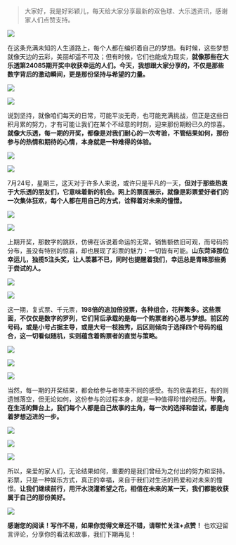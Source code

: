 > 大家好，我是好彩颖儿，每天给大家分享最新的双色球、大乐透资讯，感谢家人们点赞支持。

![](https://cdn.jsdelivr.net/gh/wangwenjie1314/PicCDN/2024-7-12/1720763627240-image.png)


在这条充满未知的人生道路上，每个人都在编织着自己的梦想。有时候，这些梦想就像天边的云彩，美丽却遥不可及；但有时候，它们也能成为现实，**就像那些在大乐透第24085期开奖中收获幸运的人们。今天，我想跟大家分享的，不仅是那些数字背后的激动瞬间，更是那份坚持与希望的力量。**


![](https://cdn.jsdelivr.net/gh/wangwenjie1314/PicCDN/2024-7-24/1721813614988-image.png)


![](https://cdn.jsdelivr.net/gh/wangwenjie1314/PicCDN/2024-7-24/1721813623549-image.png)


说到坚持，就像咱们每天的日常，可能平淡无奇，也可能充满挑战，但正是这些日积月累的努力，才有可能让我们在某个不经意的时刻，迎来那份期盼已久的惊喜。**就像大乐透，每一期的开奖，都像是对我们耐心的一次考验，不管结果如何，那份参与的热情和期待的心情，本身就是一种难得的体验。**


![](https://cdn.jsdelivr.net/gh/wangwenjie1314/PicCDN/2024-7-24/1721813629497-image.png)


![](https://cdn.jsdelivr.net/gh/wangwenjie1314/PicCDN/2024-7-24/1721813635292-image.png)



7月24号，星期三，这天对于许多人来说，或许只是平凡的一天，**但对于那些热衷于大乐透的朋友们，它意味着新的机会。网上的票面展示，就像是彩票爱好者们的一次集体狂欢，每个人都在用自己的方式，诠释着对未来的憧憬。**


![](https://cdn.jsdelivr.net/gh/wangwenjie1314/PicCDN/2024-7-24/1721813648264-image.png)

![](https://cdn.jsdelivr.net/gh/wangwenjie1314/PicCDN/2024-7-24/1721813712560-image.png)


上期开奖，那数字的跳跃，仿佛在诉说着命运的无常。销售额依旧可观，而号码的分布，虽没有特别的惊喜，却也展现了彩票的魅力：一切皆有可能。**山东菏泽那位幸运儿，独揽5注头奖，让人羡慕不已，同时也提醒着我们，幸运总是青睐那些勇于尝试的人。**


![](https://cdn.jsdelivr.net/gh/wangwenjie1314/PicCDN/2024-7-24/1721813719981-image.png)


![](https://cdn.jsdelivr.net/gh/wangwenjie1314/PicCDN/2024-7-24/1721813731189-image.png)



这一期，复式票、千元票，**198倍的追加倍投票，各种组合，花样繁多。这些票面，不仅仅是数字的罗列，它们背后承载的是每一个购票者的心愿与梦想。前区的号码，或是小号占据主导，或是大号一枝独秀，后区则倾向于选择四个号码的组合，这一切看似随机，实则蕴含着购票者的直觉与策略。**


![](https://cdn.jsdelivr.net/gh/wangwenjie1314/PicCDN/2024-7-24/1721813739694-image.png)


![](https://cdn.jsdelivr.net/gh/wangwenjie1314/PicCDN/2024-7-24/1721813747601-image.png)

![](https://cdn.jsdelivr.net/gh/wangwenjie1314/PicCDN/2024-7-24/1721813754162-image.png)



当然，每一期的开奖结果，都会给参与者带来不同的感受。有的欣喜若狂，有的则遗憾落空，但无论如何，这份参与的过程本身，就是一种值得珍惜的经历。**毕竟，在生活的舞台上，我们每个人都是自己故事的主角，每一次的选择和尝试，都是向着梦想迈进的一步。**


![](https://cdn.jsdelivr.net/gh/wangwenjie1314/PicCDN/2024-7-24/1721813771779-image.png)

![](https://cdn.jsdelivr.net/gh/wangwenjie1314/PicCDN/2024-7-24/1721813761579-image.png)

![](https://cdn.jsdelivr.net/gh/wangwenjie1314/PicCDN/2024-7-24/1721813782804-image.png)


所以，亲爱的家人们，无论结果如何，重要的是我们曾经为之付出的努力和坚持。彩票，只是一种娱乐方式，真正的幸福，来自于我们对生活的热爱和对未来的憧憬。**让我们继续前行，用汗水浇灌希望之花，相信在未来的某一天，我们都能收获属于自己的那份美好。**

![](https://cdn.jsdelivr.net/gh/wangwenjie1314/PicCDN/2024-7-9/1720504394305-image.png)


**感谢您的阅读！写作不易，如果你觉得文章还不错，请帮忙关注+点赞！** 也欢迎留言评论，分享你的看法和故事，我们下期再见！